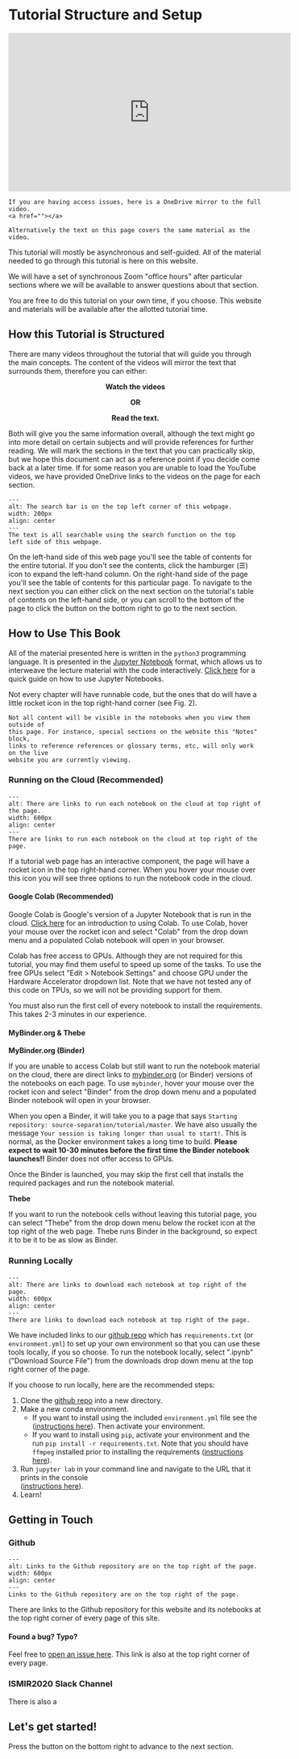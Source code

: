 Tutorial Structure and Setup
============================

<p align="center">
<iframe width="560" height="315" src="https://www.youtube.com/embed/FTQbiNvZqaY" frameborder="0" allow="accelerometer; autoplay; encrypted-media; gyroscope; picture-in-picture" allowfullscreen></iframe>
</p>

```{dropdown} Video not working?
If you are having access issues, here is a OneDrive mirror to the full video.
<a href=""></a>

Alternatively the text on this page covers the same material as the video.
```

This tutorial will mostly be asynchronous and self-guided. All of the material
needed to go through this tutorial is here on this website. 

We will have a set of synchronous Zoom "office hours" after particular sections where we
will be available to answer questions about that section.

You are free to do this tutorial on your own time, if you choose.
This website and materials will be available after the allotted tutorial time.


## How this Tutorial is Structured

There are many videos throughout the tutorial that will guide you through the main 
concepts. The content of the videos will mirror the text that surrounds them,
therefore you can either:
 
<p align="center"><b>
Watch the videos
</b></p>
 
<p align="center"><b>
OR
</b></p>
 
<p align="center"><b>
Read the text.
</b></p>

Both will give you the same information overall, although the text might go into
more detail on certain subjects and will provide references for further reading.
We will mark the sections in the text that you can practically skip, but we
hope this document can act as a reference point if you decide come back at a 
later time. If for some reason you are unable to load the YouTube videos, we have
provided OneDrive links to the videos on the page for each section. 
 
```{figure} ../images/intro/search_bar.png
---
alt: The search bar is on the top left corner of this webpage.
width: 200px
align: center
---
The text is all searchable using the search function on the top
left side of this webpage.
```

On the left-hand side of this web page you'll see the table of contents for the
entire tutorial. If you don't see the contents, click the hamburger (&#9776;) icon
to expand the left-hand column. On the right-hand side of the page you'll see 
the table of contents for this particular page. To navigate to the next section
you can either click on the next section on the tutorial's table of contents on 
the left-hand side, or you can scroll to the bottom of the page to click the 
button on the bottom right to go to the next section.


## How to Use This Book

All of the material presented here is written in the `python3` programming language.
It is presented in the [Jupyter Notebook](https://jupyter.org/) format,
which allows us to interweave the lecture material with the code interactively.
[Click here](https://jupyter-notebook-beginner-guide.readthedocs.io/en/latest/what_is_jupyter.html)
for a quick guide on how to use Jupyter Notebooks.

Not every chapter will have runnable code, but the ones that do will have a little
rocket icon in the top right-hand corner (see Fig. 2).

```{note} 
Not all content will be visible in the notebooks when you view them outside of
this page. For instance, special sections on the website this "Notes" block,
links to reference references or glossary terms, etc, will only work on the live
website you are currently viewing.
```



### Running on the Cloud (Recommended)

```{figure} ../images/intro/run_cloud.gif
---
alt: There are links to run each notebook on the cloud at top right of the page.
width: 600px
align: center
---
There are links to run each notebook on the cloud at top right of the page.
```

If a tutorial web page has an interactive component, the page will have a rocket
icon in the top right-hand corner. When you hover your mouse over this icon you
will see three options to run the notebook code in the cloud. 


#### Google Colab (Recommended)

Google Colab is Google's version of a Jupyter Notebook that is run in the cloud.
[Click here](https://colab.research.google.com/notebooks/intro.ipynb) for an 
introduction to using Colab. To use Colab, hover your mouse over the rocket icon
and select "Colab" from the drop down menu and a populated Colab notebook will
open in your browser.

Colab has free access to GPUs. Although they are not required for this tutorial,
you may find them useful to speed up some of the tasks.
To use the free GPUs select "Edit > Notebook Settings" and
choose GPU under the Hardware Accelerator dropdown list. Note that we have not
tested any of this code on TPUs, so we will not be providing support for them.

You must also run the first cell of every notebook to install the requirements.
This takes 2-3 minutes in our experience.


#### MyBinder.org & Thebe

**MyBinder.org (Binder)**

If you are unable to access Colab but still want to run the notebook material
on the cloud, there are direct links to [mybinder.org](mybinder.org) (or Binder)
versions of the notebooks on each page. To use `mybinder`, hover your mouse over
the rocket icon and select "Binder" from the drop down menu and a populated
Binder notebook will open in your browser.


When you open a Binder, it will take you to a page that says `Starting repository: source-separation/tutorial/master`.
We have also usually the message `Your session is taking longer than usual to start!`.
This is normal, as the Docker environment takes a long time to build.
**Please expect to wait 10-30 minutes before the first time the Binder notebook launches!!**
Binder does not offer access to GPUs.

Once the Binder is launched, you may skip the first cell that installs the required
packages and run the notebook material.

**Thebe**

If you want to run the notebook cells without leaving this tutorial page, you
can select "Thebe" from the drop down menu below the rocket icon at the top right
of the web page. Thebe runs Binder in the background, so expect it to be it to be
as slow as Binder.




### Running Locally

```{figure} ../images/intro/run_local.gif
---
alt: There are links to download each notebook at top right of the page.
width: 600px
align: center
---
There are links to download each notebook at top right of the page.
```

We have included links to our [github repo](https://github.com/source-separation/tutorial)
which has `requirements.txt` (or `environment.yml`) to set up your own environment
so that you can use these tools locally, if you so choose. To run the notebook
locally, select ".ipynb" ("Download Source File") from the downloads drop down
menu at the top right corner of the page.

If you choose to run locally, here are the recommended steps:

1) Clone the [github repo](https://github.com/source-separation/tutorial) into a 
   new directory.
2) Make a new conda environment.
    - If you want to install using the included `environment.yml` file see the
  ([instructions here](https://docs.conda.io/projects/conda/en/latest/user-guide/tasks/manage-environments.html#creating-an-environment-from-an-environment-yml-file)).
  Then activate your environment.
    - If you want to install using `pip`, activate your environment and the
  run `pip install -r requirements.txt`. Note that you should have `ffmpeg` installed
  prior to installing the requirements ([instructions here](https://ffmpeg.org/download.html)).
3) Run `jupyter lab` in your command line and navigate to the URL that it prints
  in the console  
  ([instructions here](https://jupyterlab.readthedocs.io/en/stable/getting_started/starting.html)).
4) Learn!  


## Getting in Touch

### Github


```{figure} ../images/intro/github.gif
---
alt: Links to the Github repository are on the top right of the page.
width: 600px
align: center
---
Links to the Github repository are on the top right of the page.
```


There are links to the Github repository for this website and its notebooks at
the top right corner of every page of this site. 

#### Found a bug? Typo?

Feel free to [open an issue here](https://github.com/source-separation/ismir2020-tutorial/issues).
This link is also at the top right corner of every page.

### ISMIR2020 Slack Channel

There is also a 



## Let's get started!

Press the button on the bottom right to advance to the next section.
